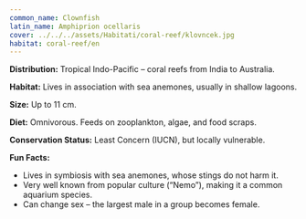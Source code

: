```yaml
---
common_name: Clownfish
latin_name: Amphiprion ocellaris
cover: ../../../assets/Habitati/coral-reef/klovncek.jpg
habitat: coral-reef/en
---
```

**Distribution:** Tropical Indo-Pacific – coral reefs from India to Australia.

**Habitat:** Lives in association with sea anemones, usually in shallow lagoons.

**Size:** Up to 11 cm.

**Diet:** Omnivorous. Feeds on zooplankton, algae, and food scraps.

**Conservation Status:** Least Concern (IUCN), but locally vulnerable.

**Fun Facts:**  
- Lives in symbiosis with sea anemones, whose stings do not harm it.  
- Very well known from popular culture (“Nemo”), making it a common aquarium species.  
- Can change sex – the largest male in a group becomes female.
